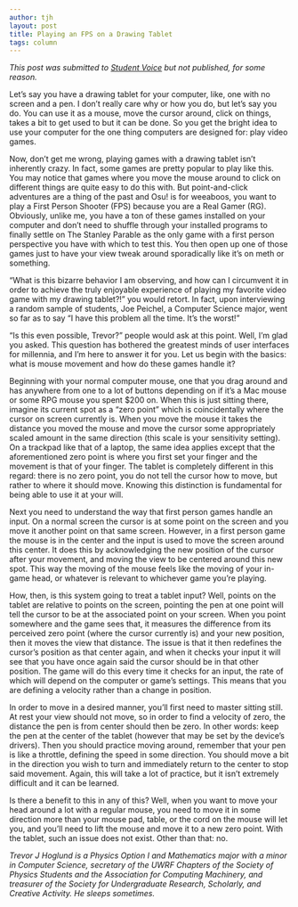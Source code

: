 ```yaml
---
author: tjh
layout: post
title: Playing an FPS on a Drawing Tablet
tags: column
---
```


*This post was submitted to [Student Voice](https://uwrfvoice.com) but not
published, for some reason.*

Let’s say you have a drawing tablet for your computer, like, one with no screen
and a pen. I don’t really care why or how you do, but let’s say you do. You can
use it as a mouse, move the cursor around, click on things, takes a bit to get
used to but it can be done. So you get the bright idea to use your computer for
the one thing computers are designed for: play video games.

Now, don’t get me wrong, playing games with a drawing tablet isn’t inherently
crazy. In fact, some games are pretty popular to play like this. You may notice
that games where you move the mouse around to click on different things are
quite easy to do this with. But point-and-click adventures are a thing of the
past and Osu! is for weeaboos, you want to play a First Person Shooter (FPS)
because you are a Real Gamer (RG). Obviously, unlike me, you have a ton of these
games installed on your computer and don’t need to shuffle through your
installed programs to finally settle on The Stanley Parable as the only game
with a first person perspective you have with which to test this.  You then open
up one of those games just to have your view tweak around sporadically like it’s
on meth or something.

“What is this bizarre behavior I am observing, and how can I circumvent it in
order to achieve the truly enjoyable experience of playing my favorite video
game with my drawing tablet?!” you would retort. In fact, upon interviewing a
random sample of students, Joe Peichel, a Computer Science major, went so far as
to say “I have this problem all the time. It’s the worst!”

“Is this even possible, Trevor?” people would ask at this point. Well, I’m glad
you asked. This question has bothered the greatest minds of user interfaces for
millennia, and I’m here to answer it for you. Let us begin with the basics: what
is mouse movement and how do these games handle it?

Beginning with your normal computer mouse, one that you drag around and has
anywhere from one to a lot of buttons depending on if it’s a Mac mouse or some
RPG mouse you spent $200 on. When this is just sitting there, imagine its
current spot as a “zero point” which is coincidentally where the cursor on
screen currently is. When you move the mouse it takes the distance you moved the
mouse and move the cursor some appropriately scaled amount in the same direction
(this scale is your sensitivity setting). On a trackpad like that of a laptop,
the same idea applies except that the aforementioned zero point is where you
first set your finger and the movement is that of your finger. The tablet is
completely different in this regard: there is no zero point, you do not tell the
cursor how to move, but rather to where it should move. Knowing this distinction
is fundamental for being able to use it at your will.

Next you need to understand the way that first person games handle an input. On
a normal screen the cursor is at some point on the screen and you move it
another point on that same screen. However, in a first person game the mouse is
in the center and the input is used to move the screen around this center. It
does this by acknowledging the new position of the cursor after your movement,
and moving the view to be centered around this new spot. This way the moving of
the mouse feels like the moving of your in-game head, or whatever is relevant to
whichever game you’re playing.

How, then, is this system going to treat a tablet input? Well, points on the
tablet are relative to points on the screen, pointing the pen at one point will
tell the cursor to be at the associated point on your screen. When you point
somewhere and the game sees that, it measures the difference from its perceived
zero point (where the cursor currently is) and your new position, then it moves
the view that distance. The issue is that it then redefines the cursor’s
position as that center again, and when it checks your input it will see that
you have once again said the cursor should be in that other position. The game
will do this every time it checks for an input, the rate of which will depend on
the computer or game’s settings. This means that you are defining a velocity
rather than a change in position.

In order to move in a desired manner, you’ll first need to master sitting still.
At rest your view should not move, so in order to find a velocity of zero, the
distance the pen is from center should then be zero. In other words: keep the
pen at the center of the tablet (however that may be set by the device’s
drivers). Then you should practice moving around, remember that your pen is like
a throttle, defining the speed in some direction. You should move a bit in the
direction you wish to turn and immediately return to the center to stop said
movement. Again, this will take a lot of practice, but it isn’t extremely
difficult and it can be learned.

Is there a benefit to this in any of this? Well, when you want to move your head
around a lot with a regular mouse, you need to move it in some direction more
than your mouse pad, table, or the cord on the mouse will let you, and you’ll
need to lift the mouse and move it to a new zero point. With the tablet, such an
issue does not exist. Other than that: no.

_Trevor J Hoglund is a Physics Option I and Mathematics major with a minor in Computer Science, secretary of the UWRF Chapters of the Society of Physics Students and the Association for Computing Machinery, and treasurer of the Society for Undergraduate Research, Scholarly, and Creative Activity. He sleeps sometimes._
